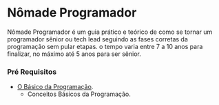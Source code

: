 # Nômade Programador

Nômade Programador é um guia prático e teórico de como se tornar um programador sênior ou tech lead seguindo as fases corretas da programação sem pular etapas. o tempo varia entre 7 a 10 anos para finalizar, no máximo até 5 anos para ser sênior.

### Pré Requisitos

- [O Básico da Programação]().
  - Conceitos Básicos da Programação.
